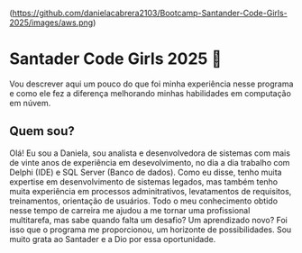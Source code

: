 (https://github.com/danielacabrera2103/Bootcamp-Santander-Code-Girls-2025/images/aws.png)
  
# Santader Code Girls 2025 🚀

Vou descrever aqui um pouco do que foi minha experiência nesse programa e como ele fez a diferença melhorando minhas habilidades em computação em núvem.

## Quem sou?

Olá! Eu sou a Daniela, sou analista e desenvolvedora de sistemas com mais de vinte anos de experiência em desevolvimento, no dia a dia trabalho com Delphi (IDE) e SQL Server (Banco de dados). Como eu disse, tenho muita expertise em desenvolvimento de sistemas legados, mas também tenho muita experiência em processos adminitrativos, levatamentos de requisitos, treinamentos, orientação de usuários. Todo o meu conhecimento obtido nesse tempo de carreira me ajudou a me tornar uma profissional multitarefa, mas sabe quando falta um desafio? Um aprendizado novo? Foi isso que o programa me proporcionou, um horizonte de possibilidades. Sou muito grata ao Santader e a Dio por essa oportunidade.
